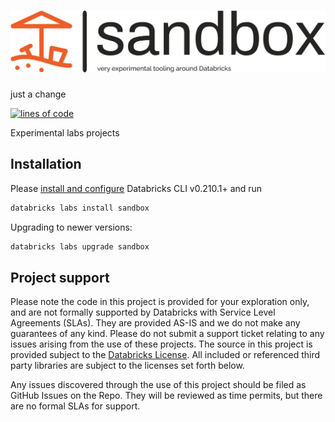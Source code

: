 # ![Databricks Labs Sandbox](./docs/logo-no-background.svg)

just a change

[![lines of code](https://tokei.rs/b1/github/databrickslabs/sandbox)]([https://codecov.io/github/databrickslabs/sandbox](https://github.com/databrickslabs/sandbox))

Experimental labs projects

## Installation

Please [install and configure](https://docs.databricks.com/en/dev-tools/cli/install.html) Databricks CLI v0.210.1+ and run

```bash
databricks labs install sandbox
```

Upgrading to newer versions:

```bash
databricks labs upgrade sandbox
```

## Project support 

Please note the code in this project is provided for your exploration only, and are not formally supported by Databricks with Service Level Agreements (SLAs). They are provided AS-IS and we do not make any guarantees of any kind. Please do not submit a support ticket relating to any issues arising from the use of these projects. The source in this project is provided subject to the [Databricks License](./LICENSE). All included or referenced third party libraries are subject to the licenses set forth below.

Any issues discovered through the use of this project should be filed as GitHub Issues on the Repo. They will be reviewed as time permits, but there are no formal SLAs for support. 
